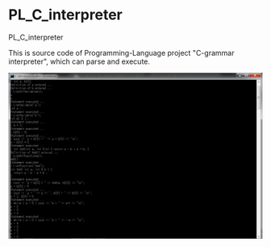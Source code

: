 # PL_C_interpreter
PL_C_interpreter

This is source code of Programming-Language project "C-grammar interpreter", which can parse and execute.

![image](https://github.com/waynelin8804/PL_C_interpreter/blob/main/printscreen.png)
